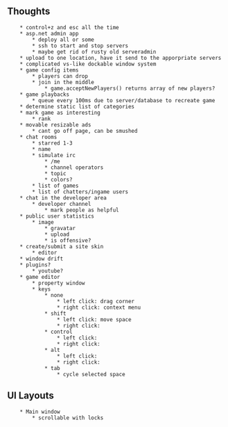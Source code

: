 ﻿
Thoughts
------------
		* control+z and esc all the time
		* asp.net admin app
			* deploy all or some
			* ssh to start and stop servers
			* maybe get rid of rusty old serveradmin
		* upload to one location, have it send to the apporpriate servers 
		* complicated vs-like dockable window system
		* game config items
			* players can drop
			* join in the middle
				* game.acceptNewPlayers() returns array of new players?
		* game playbacks
			* queue every 100ms due to server/database to recreate game
		* determine static list of categories
		* mark game as interesting
			* rank
		* movable resizable ads
			* cant go off page, can be smushed
		* chat rooms
			* starred 1-3
			* name
			* simulate irc
				* /me
				* channel operators
				* topic
				* colors?
			* list of games
			* list of chatters/ingame users
		* chat in the developer area
			* developer channel
				* mark people as helpful
		* public user statistics
			* image
				* gravatar
				* upload
				* is offensive?
		* create/submit a site skin
			* editor
		* window drift
		* plugins?
			* youtube? 
		* game editor
			* property window 
			* keys
				* none
					* left click: drag corner
					* right click: context menu 
				* shift
					* left click: move space
					* right click: 
				* control
					* left click: 
					* right click: 
				* alt
					* left click: 
					* right click: 
				* tab
					* cycle selected space


**UI Layouts**
--------------
		* Main window
			* scrollable with locks 

			 